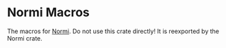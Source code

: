 # Normi Macros

The macros for [Normi](https://crates.io/crates/normi). Do not use this crate directly! It is reexported by the Normi crate.